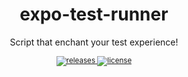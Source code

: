 <div align="center">
  <h1>expo-test-runner</h1>
  <p></p>
  <p>Script that enchant your test experience!</p>
  <sup>
    <a href="https://www.npmjs.com/package/expo-test-runner">
      <img src="https://img.shields.io/npm/v/expo-test-runner?style=flat-square" alt="releases" />
    </a>
    <a href="https://github.com/expo/expo-test-runner/blob/main/LICENSE.md">
      <img src="https://img.shields.io/github/license/expo/expo-test-runner?style=flat-square" alt="license" />
    </a>
  </sup>
  <br />

  <br />
</div>
